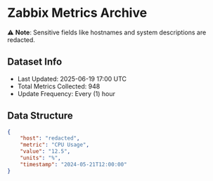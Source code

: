 # Zabbix Metrics Archive

⚠️ **Note**: Sensitive fields like hostnames and system descriptions are redacted.

## Dataset Info
- Last Updated: 2025-06-19 17:00 UTC
- Total Metrics Collected: 948
- Update Frequency: Every (1) hour

## Data Structure
```json
{
    "host": "redacted",
    "metric": "CPU Usage",
    "value": "12.5",
    "units": "%",
    "timestamp": "2024-05-21T12:00:00"
}
```

